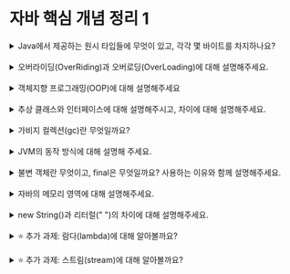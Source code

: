 
# 자바 핵심 개념 정리 1
<details>
<summary>Java에서 제공하는 원시 타입들에 무엇이 있고, 각각 몇 바이트를 차지하나요?</summary>
<div markdown="1">
- cf) 원시타입: 실제 데이터 값을 저장하는 타입 vs 참조타입: 메모리 번지 값을 통해 객체를 참조하는 타입 <br/>
1. boolean: 1바이트 <br/>
2. char: 2바이트 <br/>
3. byte: 1바이트 <br/>
4. short: 2바이트 <br/>
5. int: 4바이트 <br/>
6. long: 8바이트 <br/>
7. float: 4바이트 <br/>
8. double: 8바이트 <br/>
- 1: 논리형 <br/>
- 2: 문자형 <br/>
- 3-6: 정수형 <br/>
- 7-8: 실수형 <br/>
</div>
</details>
<br>

<details>
<summary>오버라이딩(OverRiding)과 오버로딩(OverLoading)에 대해 설명해주세요.</summary>
<div markdown="1">
오버로딩: 한 클래스 내에 이미 사용하려는 이름과 같은 이름을 가진 메소드가 있더라도, 매개변수의 개수 또는 타입이 다르면, 같은 이름을 사용해서 메소드를 정의할 수 있다. (리턴값만 다른 경우에는, 오버로딩 불가능) <br/>
오버라이딩: 부모 클래스로부터 상속받은 메소드를 자식 클래스에서 재정의하는 것, 상속받은 메소드를 자식 클래스에서 상황에 맞게 변경해서 사용해야할 때 활용 가능. 메소드의 이름, 매개변수, 리턴 값이 모두 같아야 한다. <br/>
</div>
</details>
<br>

<details>
<summary>객체지향 프로그래밍(OOP)에 대해 설명해주세요</summary>
<div markdown="1">
// 내용 입력
</div>
</details>
<br>

<details>
<summary>추상 클래스와 인터페이스에 대해 설명해주시고, 차이에 대해 설명해주세요.</summary>
<div markdown="1">
// 내용 입력
</div>
</details>
<br>

<details>
<summary>가비지 컬렉션(gc)란 무엇일까요?</summary>
<div markdown="1">
// 내용 입력
</div>
</details>
<br>

<details>
<summary>JVM의 동작 방식에 대해 설명해 주세요.</summary>
<div markdown="1">
// 내용 입력
</div>
</details>
<br>

<details>
<summary>불변 객체란 무엇이고, final은 무엇일까요? 사용하는 이유와 함께 설명해주세요.</summary>
<div markdown="1">
// 내용 입력
</div>
</details>
<br>

<details>
<summary>자바의 메모리 영역에 대해 설명해주세요.</summary>
<div markdown="1">
// 내용 입력
</div>
</details>
<br>

<details>
<summary>new String()과 리터럴(" ")의 차이에 대해 설명해주세요.</summary>
<div markdown="1">
// 내용 입력
</div>
</details>
<br>

<details>
<summary>⭐️ 추가 과제: 람다(lambda)에 대해 알아볼까요?</summary>
<div markdown="1">
// 내용 입력
</div>
</details>
<br>

<details>
<summary>⭐️ 추가 과제: 스트림(stream)에 대해 알아볼까요?</summary>
<div markdown="1">
// 내용 입력
</div>
</details>
<br>
